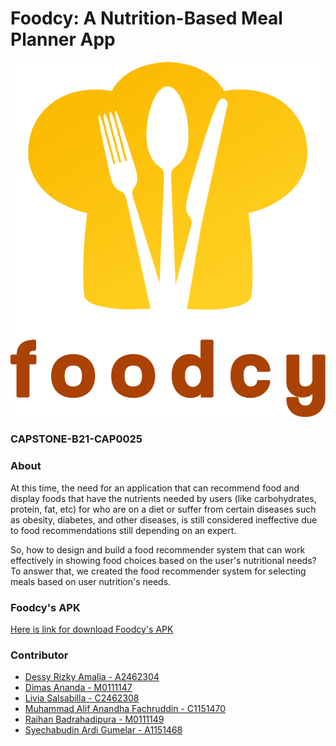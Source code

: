 # Foodcy: A Nutrition-Based Meal Planner App
![Foodcy's Logo](https://github.com/aliffachruddin/CAPSTONE-B21-CAP0025/blob/main/foodcy.png)
### CAPSTONE-B21-CAP0025

### About
At this time, the need for an application that can recommend food and display foods that have the nutrients needed by users (like carbohydrates, protein, fat, etc) for who are on a diet or suffer from certain diseases such as obesity, diabetes, and other diseases, is still considered ineffective due to food recommendations still depending on an expert.

So, how to design and build a food recommender system that can work effectively in showing food choices based on the user's nutritional needs? To answer that, we created the food recommender system for selecting meals based on user nutrition's needs.

### Foodcy's APK
[Here is link for download Foodcy's APK](https://drive.google.com/file/d/1Y9KLXDjkWHMkuvo1tOwc5xbatpnZvCvI/view?usp=sharing "Click here!")

### Contributor
- [Dessy Rizky Amalia - A2462304](https://github.com/dessyrizkya)
- [Dimas Ananda - M0111147](https://github.com/dimasananda0501)
- [Livia Salsabilla - C2462308](https://github.com/liviabcde)
- [Muhammad Alif Anandha Fachruddin - C1151470](https://github.com/aliffachruddin)
- [Raihan Badrahadipura - M0111149](https://github.com/Badslam)
- [Syechabudin Ardi Gumelar - A1151468](https://github.com/SyechabudinArdiGumelar)
